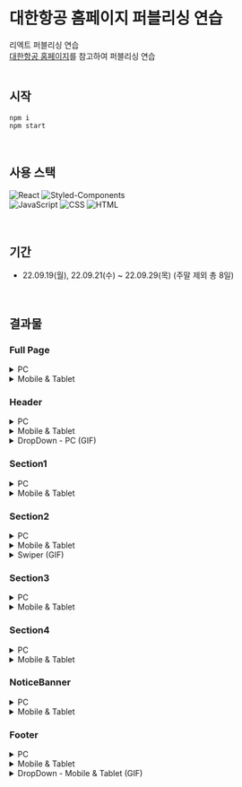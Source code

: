 # 대한항공 홈페이지 퍼블리싱 연습
리엑트 퍼블리싱 연습 <br/>
[대한항공 홈페이지](https://www.koreanair.com/)를 참고하여 퍼블리싱 연습 <br/>
<br/>

## 시작
```
npm i
npm start
```
<br/>

## 사용 스택

![React](https://img.shields.io/badge/React-0088CC?style=for-the-badge&logo=React&logoColor=white)
![Styled-Components](https://img.shields.io/badge/Styled--Components-DB7093?style=for-the-badge&logo=styled-components&logoColor=white)
<br/>
![JavaScript](https://img.shields.io/badge/JavaScript-d99a26?style=for-the-badge&logo=JavaScript&logoColor=white)
![CSS](https://img.shields.io/badge/CSS-1572B6?style=for-the-badge&logo=CSS3&logoColor=white)
![HTML](https://img.shields.io/badge/HTML-E34F26?style=for-the-badge&logo=HTML5&logoColor=white)

<br/>

## 기간
* 22.09.19(월), 22.09.21(수) ~ 22.09.29(목) (주말 제외 총 8일)
<br/>

## 결과물

### Full Page
<details>
  <summary>PC</summary>
  <div markdown="1">
    <img alt='full page PC' src='https://user-images.githubusercontent.com/78804014/193172165-7ce20e1c-75f1-4196-836d-1982e3124d4a.png'/>
  </div>
</details>

<details>
  <summary>Mobile & Tablet</summary>
  <div markdown="1">
    <img alt='full page M&T' src='https://user-images.githubusercontent.com/78804014/193172156-9e5d730e-e12b-4028-b572-54b04115cea2.png'/>
  </div>
</details>

### Header

<details>
  <summary>PC</summary>
  <div markdown="1">
    <img alt='Header PC' src='https://user-images.githubusercontent.com/78804014/193172616-b3aa74d0-43ed-4494-95f0-427ca6ff5c6e.png'/>
  </div>
</details>

<details>
  <summary>Mobile & Tablet</summary>
  <div markdown="1">
    <img alt='Header M&T' src='https://user-images.githubusercontent.com/78804014/193172620-5ccbb047-7ca4-444f-bee0-129388ea0d09.png'/>
  </div>
</details>

<details>
  <summary>DropDown - PC (GIF)</summary>
  <div markdown="1">
    <img alt='Header dropdown' src='https://user-images.githubusercontent.com/78804014/193190541-0f9012de-7f3e-45fd-9a3b-e2375e058b35.gif'/>
  </div>
</details>

### Section1

<details>
  <summary>PC</summary>
  <div markdown="1">
    <img alt='Section1 PC' src='https://user-images.githubusercontent.com/78804014/193172791-56eeda8e-60fa-4bf3-937b-05a15b9a0d40.png'/>
  </div>
</details>

<details>
  <summary>Mobile & Tablet</summary>
  <div markdown="1">
    <img alt='Section1 M&T' src='https://user-images.githubusercontent.com/78804014/193172795-b561d9d0-8a96-425c-8827-06e6c9956e0c.png'/>
  </div>
</details>

### Section2

<details>
  <summary>PC</summary>
  <div markdown="1">
    <img alt='Section2 PC' src='https://user-images.githubusercontent.com/78804014/193172860-9355888b-0360-4543-876f-782e86063716.png'/>
  </div>
</details>

<details>
  <summary>Mobile & Tablet</summary>
  <div markdown="1">
    <img alt='Section2 M&T' src='https://user-images.githubusercontent.com/78804014/193172861-d2751ea4-279f-44b3-a984-37dba2111cbe.png'/>
  </div>
</details>

<details>
  <summary>Swiper (GIF)</summary>
  <div markdown="1">
    <img alt='Section2 swiper' src='https://user-images.githubusercontent.com/78804014/193190728-e5cefd20-c369-4c8e-80eb-e25d523f0236.gif'/>
  </div>
</details>

### Section3

<details>
  <summary>PC</summary>
  <div markdown="1">
    <img alt='Section3 PC' src='https://user-images.githubusercontent.com/78804014/193172937-0e5c627c-de90-42fb-ba00-ae3fb84cce97.png'/>
  </div>
</details>

<details>
  <summary>Mobile & Tablet</summary>
  <div markdown="1">
    <img alt='Section3 M&T' src='https://user-images.githubusercontent.com/78804014/193172931-5a430e24-5599-43a6-b83d-490550a50e55.png'/>
  </div>
</details>

### Section4

<details>
  <summary>PC</summary>
  <div markdown="1">
    <img alt='Section4 PC' src='https://user-images.githubusercontent.com/78804014/193173361-a42f670b-e839-474c-a844-b8d325de191a.png'/>
  </div>
</details>

<details>
  <summary>Mobile & Tablet</summary>
  <div markdown="1">
    <img alt='Section4 M&T' src='https://user-images.githubusercontent.com/78804014/193173365-e45cf0f0-8bd8-42be-a6fd-900943a9099d.png'/>
  </div>
</details>

### NoticeBanner

<details>
  <summary>PC</summary>
  <div markdown="1">
    <img alt='NoticeBanner PC' src='https://user-images.githubusercontent.com/78804014/193173411-a8b7e638-8c78-4358-8807-75e6dcf977c9.png'/>
  </div>
</details>

<details>
  <summary>Mobile & Tablet</summary>
  <div markdown="1">
    <img alt='NoticeBanner M&T' src='https://user-images.githubusercontent.com/78804014/193173405-9c6da3ee-78b8-4873-90ff-d0a7556de43b.png'/>
  </div>
</details>

### Footer

<details>
  <summary>PC</summary>
  <div markdown="1">
    <img alt='Footer PC' src='https://user-images.githubusercontent.com/78804014/193173450-e4a4cf86-6783-46a6-b7f0-8296be8e9b3b.png'/>
  </div>
</details>

<details>
  <summary>Mobile & Tablet</summary>
  <div markdown="1">
    <img alt='Footer M&T' src='https://user-images.githubusercontent.com/78804014/193173456-05e4d81c-179d-4a1c-8ed1-72f176f43b5c.png'/>
  </div>
</details>

<details>
  <summary>DropDown - Mobile & Tablet (GIF)</summary>
  <div markdown="1">
    <img alt='Section3 drop-down M&T' src='https://user-images.githubusercontent.com/78804014/193190828-fd6e3ff9-c083-4e53-9f10-8ab1d82ebc0f.gif'/>
  </div>
</details>

